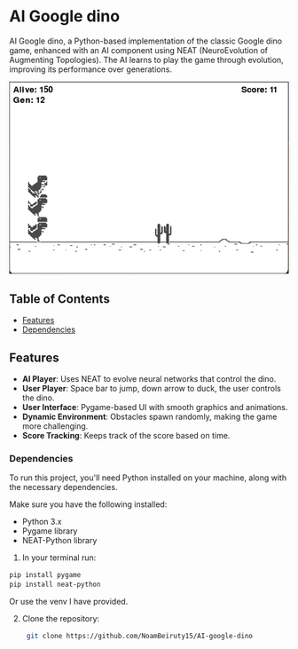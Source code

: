 # AI Google dino

AI Google dino, a Python-based implementation of the classic Google dino game, enhanced with an AI component using NEAT (NeuroEvolution of Augmenting Topologies). The AI learns to play the game through evolution, improving its performance over generations.

![Example of the A.I dinos in action](images/Dinos_in_action.png)

## Table of Contents

- [Features](#features)
- [Dependencies](#dependencies)

## Features

- **AI Player**: Uses NEAT to evolve neural networks that control the dino.
- **User Player**: Space bar to jump, down arrow to duck, the user controls the dino.
- **User Interface**: Pygame-based UI with smooth graphics and animations.
- **Dynamic Environment**: Obstacles spawn randomly, making the game more challenging.
- **Score Tracking**: Keeps track of the score based on time.

### Dependencies

To run this project, you'll need Python installed on your machine, along with the necessary dependencies.

Make sure you have the following installed:

- Python 3.x
- Pygame library
- NEAT-Python library

1. In your terminal run:
```bash
pip install pygame
pip install neat-python 
```
Or use the venv I have provided.

2. Clone the repository:
   ```bash
    git clone https://github.com/NoamBeiruty15/AI-google-dino
    ``` 
